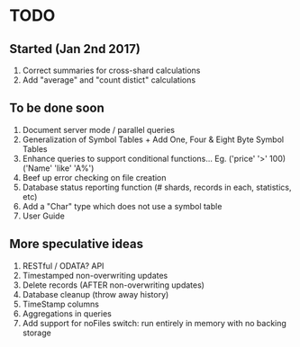 # TODO #

## Started (Jan 2nd 2017) ##

1. Correct summaries for cross-shard calculations
1. Add "average" and "count distict" calculations

## To be done soon ##

1. Document server mode / parallel queries
1. Generalization of Symbol Tables + Add One, Four & Eight Byte Symbol Tables
1. Enhance queries to support conditional functions... Eg. ('price' '>' 100)('Name' 'like' 'A%')
1. Beef up error checking on file creation
1. Database status reporting function (# shards, records in each, statistics, etc)
1. Add a "Char" type which does not use a symbol table
1. User Guide

## More speculative ideas ##
1. RESTful / ODATA? API
1. Timestamped non-overwriting updates
1. Delete records (AFTER non-overwriting updates)
1. Database cleanup (throw away history)
1. TimeStamp columns
1. Aggregations in queries
1. Add support for noFiles switch: run entirely in memory with no backing storage